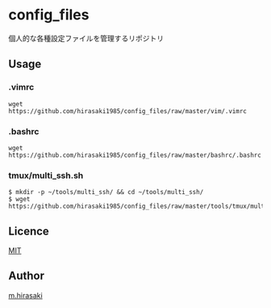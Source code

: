 config_files
====

個人的な各種設定ファイルを管理するリポジトリ


## Usage

### .vimrc
```
wget https://github.com/hirasaki1985/config_files/raw/master/vim/.vimrc
```

### .bashrc
```
wget https://github.com/hirasaki1985/config_files/raw/master/bashrc/.bashrc
```

### tmux/multi_ssh.sh
```
$ mkdir -p ~/tools/multi_ssh/ && cd ~/tools/multi_ssh/
$ wget https://github.com/hirasaki1985/config_files/raw/master/tools/tmux/multi_ssh.sh
```

## Licence

[MIT](https://github.com/hirasaki1985/config_files/blob/master/LICENSE)

## Author

[m.hirasaki](https://github.com/hirasaki1985)
